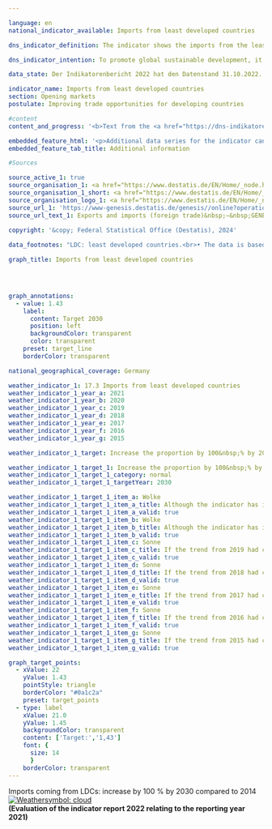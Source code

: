 ```yaml
---

language: en        
national_indicator_available: Imports from least developed countries        

dns_indicator_definition: The indicator shows the imports from the least developed countries (<abbr title="Least developed countries" tabindex="0">LDCs</abbr>) as a proportion of all imports to Germany, measured in euros.        

dns_indicator_intention: To promote global sustainable development, it is important to improve trading opportunities of developing and emerging countries. Developing and emerging countries need an open and fair trading system that will allow them to offer raw materials as well as processed products on the world market. The Federal Government has therefore set itself the target of doubling the proportion of imports from <abbr title="Least developed countries" tabindex="0">LDCs</abbr> between the years 2014&nbsp;and 2030.        

data_state: Der Indikatorenbericht 2022 hat den Datenstand 31.10.2022. Die Daten auf dieser Plattform werden regelmäßig aktualisiert, sodass online aktuellere Daten verfügbar sein können als im <a href="https://dns-indikatoren.de/assets/Publikationen/Indikatorenberichte/2022.pdf">Indikatorenbericht 2022</a> veröffentlicht.        

indicator_name: Imports from least developed countries        
section: Opening markets        
postulate: Improving trade opportunities for developing countries        

#content         
content_and_progress: '<b>Text from the <a href="https://dns-indikatoren.de/assets/Publikationen/Indikatorenberichte/2022.pdf">Indicator Report 2022&nbsp;</a></b><br><br>Information about imports to Germany is compiled from the foreign trade statistics of the Federal Statistical Office. In this case, the type of the imported goods is also recorded in detail in addition to their country of origin, their value and weight. The service sector is excluded from foreign trade statistics.<br><br>The various countries are classified as <abbr title="Least developed countries" tabindex="0">LDCs</abbr> based on the list of recipients of official development assistance kept by the Development Assistance Committee (<abbr title="Development Assistance Committee" tabindex="0">DAC</abbr>) of the Organisation for Economic Cooperation and Development (<abbr title="Organisation for Economic Co-operation and Development" tabindex="0">OECD</abbr>). The classifications valid in the respective year according to the <abbr title="Organisation for Economic Co-operation and Development" tabindex="0">OECD</abbr>-DAC are used for this indicator. If the status of a country changes, this will impact the indicator even if the value of imports from this country remains unchanged.<br><br>Due to reimports, duplicate counting in the numerator and denominator of the indicator cannot be excluded. The fact that the imports from <abbr title="Least developed countries" tabindex="0">LDCs</abbr> are viewed in relation to all German imports must also be taken into account. This means that the value of the indicator depends not only on the absolute quantity of imports from <abbr title="Least developed countries" tabindex="0">LDCs</abbr>, but also on the value of all imports. Alongside Germany’s total imports from <abbr title="Least developed countries" tabindex="0">LDCs</abbr>, the indicator also shows what share is made up of processed products. The intention here is to address the question, at least to some extent, as to whether Germany mainly uses <abbr title="Least developed countries" tabindex="0">LDCs</abbr> as sources of basic materials for industrially produced goods or whether the <abbr title="Least developed countries" tabindex="0">LDCs</abbr> themselves have a stake in the manufacturing process and the associated value creation. These include all goods not classified as raw materials in the classification according to product groups of the food and industrial economy (<abbr title="Classification of goods in the food and industrial economy in Foreign Trade Statistics" tabindex="0">EGW</abbr>). The term thus does not encompass products extracted from nature and not or hardly processed, such as petroleum, ores, timber in the rough or vegetable textile fibres. Conversely, cereals, vegetables, live animals, meat and milk are classified as processed products.<br><br>Imports from <abbr title="Least developed countries" tabindex="0">LDCs</abbr> as a proportion of all imports to Germany was 1.03&nbsp;% or 12.4&nbsp;billion euros in 2021&nbsp;(provisional results). This is an increase of more than 44.5&nbsp;% compared with 2014, when the share was just 0.71&nbsp;%. The share of imports of processed products from <abbr title="Least developed countries" tabindex="0">LDCs</abbr> increased even more sharply between 2014&nbsp;and 2021&nbsp;(+&nbsp;38.7&nbsp;%). In 2021, It has reached 0.91&nbsp;% of total imports to Germany (2014: 0.66&nbsp;%), which equates to a value of around 11.0&nbsp;billion euros. Despite the steady increase from 2014&nbsp;on, if the development of the last five years continues, it can be assumed that the target will be missed.<br><br>Closer analysis of the various countries of origin reveals that the largest amount of Germany’s imports from <abbr title="Least developed countries" tabindex="0">LDCs</abbr> in 2021&nbsp;came from Bangladesh (57.3&nbsp;%) or Cambodia (12.6&nbsp;%). If one looks not only at the <abbr title="Least developed countries" tabindex="0">LDCs</abbr> but at all developing and emerging countries, their share of total imports to Germany in 2021&nbsp;was 23.7&nbsp;%, and processed products from those countries accounted for 22.1&nbsp;%. China plays the most important role among all developing and emerging countries. Of all German imports in 2021, 1,203.2&nbsp;billion euros or 11.8&nbsp;% came from China alone, with processed goods making up 99.6&nbsp;%. Netherlands (8.8&nbsp;%) and the United States (6.0&nbsp;%) are the second and third most important trading partners concerning imports, respectively.'        

embedded_feature_html: '<p>Additional data series for the indicator can be found <a href="https://dnsTestEnvironment.github.io/dns-indicators/public/AddInfos/en/17_3.pdf" target="_blank" >here</a>.</p><br><small>Note: You can display the PDF document directly in your browser or download the PDF document and open it with a PDF reader of your choice. We will be happy to advise you.</small>'
embedded_feature_tab_title: Additional information        

#Sources        

source_active_1: true
source_organisation_1: <a href="https://www.destatis.de/EN/Home/_node.html" target="_blank">Federal Statistical Office</a>
source_organisation_1_short: <a href="https://www.destatis.de/EN/Home/_node.html" target="_blank">Federal Statistical Office</a>
source_organisation_logo_1: <a href="https://www.destatis.de/EN/Home/_node.html" target="_blank"><img src="https://dnsTestEnvironment.github.io/dns-indicators/public/OrgImgEn/destatis.png" alt="Federal Statistical Office" title=" Click here to visit the homepage of the organizationFederal Statistical Office" style="height:60px; width:148px; border:transparent"/></a>
source_url_1: 'https://www-genesis.destatis.de/genesis//online?operation=table&code=51000-0007&bypass=true&levelindex=1&levelid=1669021022626&language=en'
source_url_text_1: Exports and imports (foreign trade)&nbsp;–&nbsp;GENESIS online 51000-0001
        
copyright: '&copy; Federal Statistical Office (Destatis), 2024'        

data_footnotes: "LDC: least developed countries.<br>• The data is based on a special evaluation and is not publicly available.<br>• 2023&nbsp;provisional data."        

graph_title: Imports from least developed countries        

        


graph_annotations:
  - value: 1.43
    label:
      content: Target 2030
      position: left
      backgroundColor: transparent
      color: transparent
    preset: target_line
    borderColor: transparent                

national_geographical_coverage: Germany        

weather_indicator_1: 17.3 Imports from least developed countries
weather_indicator_1_year_a: 2021
weather_indicator_1_year_b: 2020
weather_indicator_1_year_c: 2019
weather_indicator_1_year_d: 2018
weather_indicator_1_year_e: 2017
weather_indicator_1_year_f: 2016
weather_indicator_1_year_g: 2015

weather_indicator_1_target: Increase the proportion by 100&nbsp;% by 2030, compared to 2014

weather_indicator_1_target_1: Increase the proportion by 100&nbsp;% by 2030, compared to 2014
weather_indicator_1_target_1_category: normal
weather_indicator_1_target_1_targetYear: 2030

weather_indicator_1_target_1_item_a: Wolke
weather_indicator_1_target_1_item_a_title: Although the indicator has in 2021 been moving in the desired direction toward the target, if the trend had to continued, the target would have been missed in the target year by more than 20% of the difference between the target value and the value at that time.
weather_indicator_1_target_1_item_a_valid: true
weather_indicator_1_target_1_item_b: Wolke
weather_indicator_1_target_1_item_b_title: Although the indicator has in 2020 been moving in the desired direction toward the target, if the trend had to continued, the target would have been missed in the target year by more than 20% of the difference between the target value and the value at that time.
weather_indicator_1_target_1_item_b_valid: true
weather_indicator_1_target_1_item_c: Sonne
weather_indicator_1_target_1_item_c_title: If the trend from 2019 had continued, the target value would have been reached or missed by less than 5% of the difference between the target value and the value at that time.
weather_indicator_1_target_1_item_c_valid: true
weather_indicator_1_target_1_item_d: Sonne
weather_indicator_1_target_1_item_d_title: If the trend from 2018 had continued, the target value would have been reached or missed by less than 5% of the difference between the target value and the value at that time.
weather_indicator_1_target_1_item_d_valid: true
weather_indicator_1_target_1_item_e: Sonne
weather_indicator_1_target_1_item_e_title: If the trend from 2017 had continued, the target value would have been reached or missed by less than 5% of the difference between the target value and the value at that time.
weather_indicator_1_target_1_item_e_valid: true
weather_indicator_1_target_1_item_f: Sonne
weather_indicator_1_target_1_item_f_title: If the trend from 2016 had continued, the target value would have been reached or missed by less than 5% of the difference between the target value and the value at that time.
weather_indicator_1_target_1_item_f_valid: true
weather_indicator_1_target_1_item_g: Sonne
weather_indicator_1_target_1_item_g_title: If the trend from 2015 had continued, the target value would have been reached or missed by less than 5% of the difference between the target value and the value at that time.
weather_indicator_1_target_1_item_g_valid: true        

graph_target_points:
  - xValue: 22
    yValue: 1.43
    pointStyle: triangle
    borderColor: "#0a1c2a"
    preset: target_points
  - type: label
    xValue: 21.0
    yValue: 1.45
    backgroundColor: transparent
    content: ['Target:','1,43']
    font: {
      size: 14
      }
    borderColor: transparent        
---
```



<div>
  <div class="my-header">
    <label class="default">Imports coming from LDCs: increase by 100&nbsp;% by 2030&nbsp;compared to 2014
      <a href="https://dnsTestEnvironment.github.io/dns-indicators/en/status"><img src="https://sdg-indikatoren.de/public/Wettersymbole/Wolke.png" title="Although the indicator has in 2021 been moving in the desired direction toward the target, if the trend had to continued, the target would have been missed in the target year by more than 20% of the difference between the target value and the value at that time." alt="Weathersymbol: cloud"/>
      </a>
    </label>
  </div>
</div>
<div class="my-header-note">
  <label class="default"><b>(Evaluation of the indicator report 2022 relating to the reporting year 2021)
  </b></label>
</div>